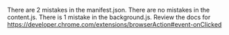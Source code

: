 There are 2 mistakes in the manifest.json.
There are no mistakes in the content.js.
There is 1 mistake in the background.js. Review the docs for
https://developer.chrome.com/extensions/browserAction#event-onClicked
